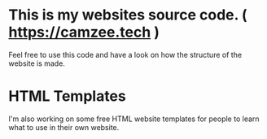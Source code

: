 # This is my websites source code. ( https://camzee.tech )

Feel free to use this code and have a look on how the structure of the website is made.

# HTML Templates

I'm also working on some free HTML website templates for people to learn what to use in their own website.

